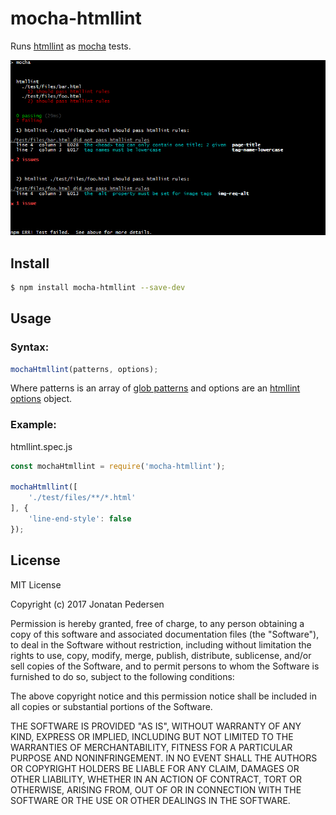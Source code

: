 # mocha-htmllint
Runs [htmllint](https://github.com/htmllint/htmllint) as [mocha](https://github.com/mochajs/mocha) tests.

![output](https://raw.githubusercontent.com/jonatanpedersen/mocha-htmllint/master/output.png)

## Install

``` bash
$ npm install mocha-htmllint --save-dev
```

## Usage

### Syntax:
``` javascript
mochaHtmllint(patterns, options);
```

Where patterns is an array of [glob patterns](https://github.com/jpillora/node-glob-all) and options are an [htmllint options](https://github.com/htmllint/htmllint/wiki/Options) object.

### Example:

htmllint.spec.js
``` javascript
const mochaHtmllint = require('mocha-htmllint');

mochaHtmllint([
	'./test/files/**/*.html'
], {
	'line-end-style': false
});
```

## License
MIT License

Copyright (c) 2017 Jonatan Pedersen

Permission is hereby granted, free of charge, to any person obtaining a copy
of this software and associated documentation files (the "Software"), to deal
in the Software without restriction, including without limitation the rights
to use, copy, modify, merge, publish, distribute, sublicense, and/or sell
copies of the Software, and to permit persons to whom the Software is
furnished to do so, subject to the following conditions:

The above copyright notice and this permission notice shall be included in all
copies or substantial portions of the Software.

THE SOFTWARE IS PROVIDED "AS IS", WITHOUT WARRANTY OF ANY KIND, EXPRESS OR
IMPLIED, INCLUDING BUT NOT LIMITED TO THE WARRANTIES OF MERCHANTABILITY,
FITNESS FOR A PARTICULAR PURPOSE AND NONINFRINGEMENT. IN NO EVENT SHALL THE
AUTHORS OR COPYRIGHT HOLDERS BE LIABLE FOR ANY CLAIM, DAMAGES OR OTHER
LIABILITY, WHETHER IN AN ACTION OF CONTRACT, TORT OR OTHERWISE, ARISING FROM,
OUT OF OR IN CONNECTION WITH THE SOFTWARE OR THE USE OR OTHER DEALINGS IN THE
SOFTWARE.
